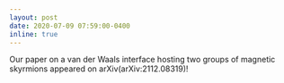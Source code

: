 ```yaml
---
layout: post
date: 2020-07-09 07:59:00-0400
inline: true
---
```


Our paper on a van der Waals interface hosting two groups of magnetic skyrmions appeared on arXiv(arXiv:2112.08319)!
